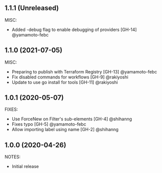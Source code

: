 ## 1.1.1 (Unreleased)

MISC:

  * Added -debug flag to enable debugging of providers [GH-14] @yamamoto-febc

## 1.1.0 (2021-07-05)

MISC:

  * Preparing to publish with Terraform Registry [GH-13] @yamamoto-febc
  * Fix disabled commands for workflows [GH-9] @rakiyoshi 
  * Update to use go install for tools [GH-11] @rakiyoshi

## 1.0.1 (2020-05-07)

FIXES:

* Use ForceNew on Filter's sub-elements [GH-4] @shihanng
* Fixes typo [GH-5] @yamamoto-febc
* Allow importing label using name [GH-2] @shihanng

## 1.0.0 (2020-04-26)

NOTES:

* Initial release


